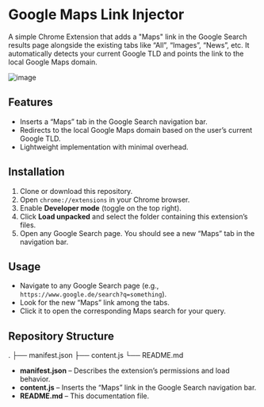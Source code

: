 # Google Maps Link Injector

A simple Chrome Extension that adds a "Maps" link in the Google Search results page alongside the existing tabs like “All”, “Images”, “News”, etc. It automatically detects your current Google TLD and points the link to the local Google Maps domain.

![image](https://i.imgur.com/T7zdUIU.png)

## Features

- Inserts a “Maps” tab in the Google Search navigation bar.
- Redirects to the local Google Maps domain based on the user’s current Google TLD.
- Lightweight implementation with minimal overhead.

## Installation

1. Clone or download this repository.
2. Open `chrome://extensions` in your Chrome browser.
3. Enable **Developer mode** (toggle on the top right).
4. Click **Load unpacked** and select the folder containing this extension’s files.
5. Open any Google Search page. You should see a new “Maps” tab in the navigation bar.

## Usage

- Navigate to any Google Search page (e.g., `https://www.google.de/search?q=something`).
- Look for the new “Maps” link among the tabs.
- Click it to open the corresponding Maps search for your query.

## Repository Structure

. ├── manifest.json ├── content.js └── README.md

- **manifest.json** – Describes the extension’s permissions and load behavior.
- **content.js** – Inserts the “Maps” link in the Google Search navigation bar.
- **README.md** – This documentation file.

